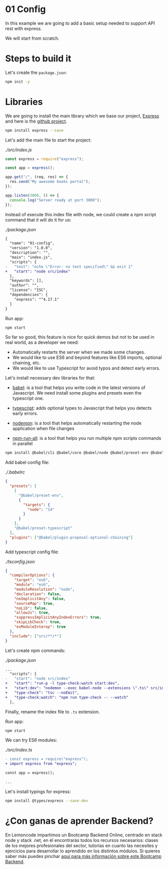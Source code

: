 # 01 Config

In this example we are going to add a basic setup needed to support API rest with express.

We will start from scratch.

# Steps to build it

Let's create the `package.json`:

```bash
npm init -y
```

# Libraries

We are going to install the main library which we base our project, [Express](https://expressjs.com/) and here is the [github project](https://github.com/expressjs/express).

```bash
npm install express --save
```

Let's add the main file to start the project:

_./src/index.js_

```javascript
const express = require("express");

const app = express();

app.get("/", (req, res) => {
  res.send("My awesome books portal");
});

app.listen(3000, () => {
  console.log("Server ready at port 3000");
});

```

Instead of execute this index file with node, we could create a npm script command that it will do it for us:

_./package.json_

```diff
{
  "name": "01-config",
  "version": "1.0.0",
  "description": "",
  "main": "index.js",
  "scripts": {
-   "test": "echo \"Error: no test specified\" && exit 1"
+   "start": "node src/index"
  },
  "keywords": [],
  "author": "",
  "license": "ISC",
  "dependencies": {
    "express": "^4.17.1"
  }
}
```

Run app:

```bash
npm start

```

So far so good, this feature is nice for quick demos but not to be used in real world, as a developer we need:

- Automatically restarts the server when we made some changes.
- We would like to use ES6 and beyond features like ES6 imports, optional chaining, etc.
- We would like to use Typescript for avoid typos and detect early errors.

Let's install necessary dev libraries for that:

- [babel](https://github.com/babel/babel): is a tool that helps you write code in the latest versions of Javascript. We need install some plugins and presets even the typescript one.

- [typescript](https://github.com/microsoft/TypeScript): adds optional types to Javascript that helps you detects early errors.

- [nodemon](https://github.com/remy/nodemon): is a tool that helps automatically restarting the node application when file changes

- [npm-run-all](https://github.com/mysticatea/npm-run-all): is a tool that helps you run multiple npm scripts commands in parallel

```bash
npm install @babel/cli @babel/core @babel/node @babel/preset-env @babel/plugin-proposal-optional-chaining @babel/preset-typescript typescript nodemon npm-run-all --save-dev

```

Add babel config file:

_./.babelrc_

```json
{
  "presets": [
    [
      "@babel/preset-env",
      {
        "targets": {
          "node": "14"
        }
      }
    ],
    "@babel/preset-typescript"
  ],
  "plugins": ["@babel/plugin-proposal-optional-chaining"]
}

```


Add typescript config file:

_./tsconfig.json_

```json
{
  "compilerOptions": {
    "target": "es6",
    "module": "es6",
    "moduleResolution": "node",
    "declaration": false,
    "noImplicitAny": false,
    "sourceMap": true,
    "noLib": false,
    "allowJs": true,
    "suppressImplicitAnyIndexErrors": true,
    "skipLibCheck": true,
    "esModuleInterop": true
  },
  "include": ["src/**/*"]
}

```

Let's create npm commands:

_./package.json_

```diff
...
  "scripts": {
-   "start": "node src/index"
+   "start": "run-p -l type-check:watch start:dev",
+   "start:dev": "nodemon --exec babel-node --extensions \".ts\" src/index.ts",
+   "type-check": "tsc --noEmit",
+   "type-check:watch": "npm run type-check -- --watch"
  },
```

Finally, rename the index file to `.ts` extension.

Run app:

```bash
npm start

```

We can try ES6 modules:

_./src/index.ts_

```diff
- const express = require("express");
+ import express from "express";

const app = express();

...
```

Let's install typings for express:

```bash
npm install @types/express --save-dev

```

# ¿Con ganas de aprender Backend?

En Lemoncode impartimos un Bootcamp Backend Online, centrado en stack node y stack .net, en él encontrarás todos los recursos necesarios: clases de los mejores profesionales del sector, tutorías en cuanto las necesites y ejercicios para desarrollar lo aprendido en los distintos módulos. Si quieres saber más puedes pinchar [aquí para más información sobre este Bootcamp Backend](https://lemoncode.net/bootcamp-backend#bootcamp-backend/banner).
